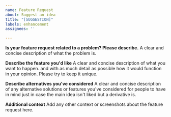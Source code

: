```yaml
---
name: Feature Request
about: Suggest an idea
title: "[SUGGESTION]"
labels: enhancement
assignees: ''

---
```


**Is your feature request related to a problem? Please describe.**
A clear and concise description of what the problem is.

**Describe the feature you'd like**
A clear and concise description of what you want to happen. and with as much detail as possible how it would function in your opinion. Please try to keep it unique.

**Describe alternatives you've considered**
A clear and concise description of any alternative solutions or features you've considered for people to have in mind just in case the main idea isn't liked but a derivative is.

**Additional context**
Add any other context or screenshots about the feature request here.
